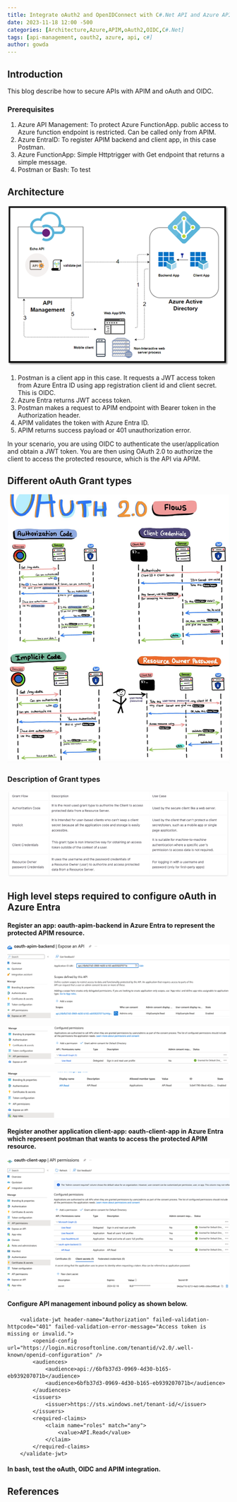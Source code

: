 ```yaml
---
title: Integrate oAuth2 and OpenIDConnect with C#.Net API and Azure APIM
date: 2023-11-18 12:00 -500
categories: [Architecture,Azure,APIM,oAuth2,OIDC,C#.Net]
tags: [api-management, oauth2, azure, api, c#]
author: gowda
---
```


## Introduction

This blog describe how to secure APIs with APIM and oAuth and OIDC.

### Prerequisites

1. Azure API Management: To protect Azure FunctionApp. public access to Azure function endpoint is restricted. Can be called only from APIM.
2. Azure EntraID: To register APIM backend and client app, in this case Postman.
3. Azure FunctionApp: Simple Httptrigger with Get endpoint that returns a simple message.
4. Postman or Bash: To test 

## Architecture

![Desktop View](/assets/img/oauth/oauth2-oidc-azentraid.png)

1. Postman is a client app in this case. It requests a JWT access token from Azure Entra ID using app registration client id and client secret. This is OIDC.
2. Azure Entra returns JWT access token.
3. Postman makes a request to APIM endpoint with Bearer token in the Authorization header.
4. APIM validates the token with Azure Entra ID.
5. APIM returns success payload or 401 unauthorization error.

In your scenario, you are using OIDC to authenticate the user/application and obtain a JWT token. You are then using OAuth 2.0 to authorize the client to access the protected resource, which is the API via APIM.

## Different oAuth Grant types

![Desktop View](/assets/img/oauth/grant-flows.png)

### Description of Grant types

![Desktop View](/assets/img/oauth/grant-types.png)

## High level steps required to configure oAuth in Azure Entra

#### Register an app: oauth-apim-backend in Azure Entra to represent the protected APIM resource.
![Desktop View](/assets/img/oauth/entraapp1-1.png)

![Desktop View](/assets/img/oauth/entraapp1-2.png)

![Desktop View](/assets/img/oauth/entraapp1-3.png)

#### Register another application client-app: oauth-client-app in Azure Entra which represent postman that wants to access the protected APIM resource.​
![Desktop View](/assets/img/oauth/entraapp2-1.png)
![Desktop View](/assets/img/oauth/entraapp2-2.png)

#### Configure API management inbound policy as shown below.

        <validate-jwt header-name="Authorization" failed-validation-httpcode="401" failed-validation-error-message="Access token is missing or invalid.">
            <openid-config url="https://login.microsoftonline.com/tenantid/v2.0/.well-known/openid-configuration" />
            <audiences>
                <audience>api://6bfb37d3-0969-4d30-b165-eb939207071b</audience>
                <audience>6bfb37d3-0969-4d30-b165-eb939207071b</audience>
            </audiences>
            <issuers>
                <issuer>https://sts.windows.net/tenant-id/</issuer>
            </issuers>
            <required-claims>
                <claim name="roles" match="any">
                    <value>API.Read</value>
                </claim>
            </required-claims>
        </validate-jwt>

#### In bash, test the oAuth, OIDC and APIM integration.

## References
